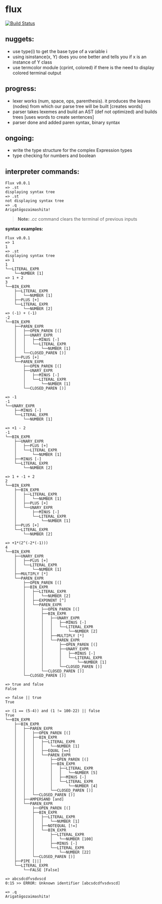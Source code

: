 # flux

[![Build Status](https://dev.azure.com/pepplejoshua/office/_apis/build/status/pepplejoshua.flux?branchName=master)](https://dev.azure.com/pepplejoshua/office/_build/latest?definitionId=1&branchName=master)

## nuggets:
- use type(i) to get the base type of a variable i
- using isinstance(x, Y) does you one better and tells you if x is an instance of Y class
- use termcolor module (cprint, colored) if there is the need to display colored terminal output

## progress:
- lexer works (num, space, ops, parenthesis). it produces the leaves (nodes) from which our parse tree will be built [creates words]
- parser takes lexemes and build an AST (def not optimized) and builds trees [uses words to create sentences]
- parser done and added paren syntax, binary syntax

## ongoing:
- write the type structure for the complex Expression types
- type checking for numbers and boolean

## interpreter commands:
```
Flux v0.0.1
=> .st
displaying syntax tree
=> .st
not displaying syntax tree
=> .q
Arigatōgozaimashita!
```
> **Note:** _.cc_ command clears the terminal of previous inputs

**syntax examples:**
```
Flux v0.0.1
=> 1
1
=> .st
displaying syntax tree
=> 1
1
└──LITERAL_EXPR
    └──NUMBER [1]
=> 1 + 2
3
└──BIN_EXPR
    ├──LITERAL_EXPR
    │   └──NUMBER [1]
    ├──PLUS [+]
    └──LITERAL_EXPR
        └──NUMBER [2]
=> (-1) + (-1)
-2
└──BIN_EXPR
    ├──PAREN_EXPR
    │   ├──OPEN_PAREN [(]
    │   ├──UNARY_EXPR
    │   │   ├──MINUS [-]
    │   │   └──LITERAL_EXPR
    │   │       └──NUMBER [1]
    │   └──CLOSED_PAREN [)]
    ├──PLUS [+]
    └──PAREN_EXPR
        ├──OPEN_PAREN [(]
        ├──UNARY_EXPR
        │   ├──MINUS [-]
        │   └──LITERAL_EXPR
        │       └──NUMBER [1]
        └──CLOSED_PAREN [)]

=> -1
-1
└──UNARY_EXPR
    ├──MINUS [-]
    └──LITERAL_EXPR
        └──NUMBER [1]

=> +1 - 2
-1
└──BIN_EXPR
    ├──UNARY_EXPR
    │   ├──PLUS [+]
    │   └──LITERAL_EXPR
    │       └──NUMBER [1]
    ├──MINUS [-]
    └──LITERAL_EXPR
        └──NUMBER [2]

=> 1 + -1 + 2
2
└──BIN_EXPR
    ├──BIN_EXPR
    │   ├──LITERAL_EXPR
    │   │   └──NUMBER [1]
    │   ├──PLUS [+]
    │   └──UNARY_EXPR
    │       ├──MINUS [-]
    │       └──LITERAL_EXPR
    │           └──NUMBER [1]
    ├──PLUS [+]
    └──LITERAL_EXPR
        └──NUMBER [2]

=> +1*(2^(-2*(-1)))      
4
└──BIN_EXPR
    ├──UNARY_EXPR
    │   ├──PLUS [+]
    │   └──LITERAL_EXPR
    │       └──NUMBER [1]
    ├──MULTIPLY [*]
    └──PAREN_EXPR
        ├──OPEN_PAREN [(]
        ├──BIN_EXPR
        │   ├──LITERAL_EXPR
        │   │   └──NUMBER [2]
        │   ├──EXPONENT [^]
        │   └──PAREN_EXPR
        │       ├──OPEN_PAREN [(]
        │       ├──BIN_EXPR
        │       │   ├──UNARY_EXPR
        │       │   │   ├──MINUS [-]
        │       │   │   └──LITERAL_EXPR
        │       │   │       └──NUMBER [2]
        │       │   ├──MULTIPLY [*]
        │       │   └──PAREN_EXPR
        │       │       ├──OPEN_PAREN [(]
        │       │       ├──UNARY_EXPR
        │       │       │   ├──MINUS [-]
        │       │       │   └──LITERAL_EXPR
        │       │       │       └──NUMBER [1]
        │       │       └──CLOSED_PAREN [)]
        │       └──CLOSED_PAREN [)]
        └──CLOSED_PAREN [)]

=> true and false
False

=> false || true
True

=> (1 == (5-4)) and (1 != 100-22) || false
True
└──BIN_EXPR
    ├──BIN_EXPR
    │   ├──PAREN_EXPR
    │   │   ├──OPEN_PAREN [(]
    │   │   ├──BIN_EXPR
    │   │   │   ├──LITERAL_EXPR
    │   │   │   │   └──NUMBER [1]
    │   │   │   ├──EQUAL [==]
    │   │   │   └──PAREN_EXPR
    │   │   │       ├──OPEN_PAREN [(]
    │   │   │       ├──BIN_EXPR
    │   │   │       │   ├──LITERAL_EXPR
    │   │   │       │   │   └──NUMBER [5]
    │   │   │       │   ├──MINUS [-]
    │   │   │       │   └──LITERAL_EXPR
    │   │   │       │       └──NUMBER [4]
    │   │   │       └──CLOSED_PAREN [)]
    │   │   └──CLOSED_PAREN [)]
    │   ├──AMPERSAND [and]
    │   └──PAREN_EXPR
    │       ├──OPEN_PAREN [(]
    │       ├──BIN_EXPR
    │       │   ├──LITERAL_EXPR
    │       │   │   └──NUMBER [1]
    │       │   ├──NOTEQUAL [!=]
    │       │   └──BIN_EXPR
    │       │       ├──LITERAL_EXPR
    │       │       │   └──NUMBER [100]
    │       │       ├──MINUS [-]
    │       │       └──LITERAL_EXPR
    │       │           └──NUMBER [22]
    │       └──CLOSED_PAREN [)]
    ├──PIPE [||]
    └──LITERAL_EXPR
        └──FALSE [False]

=> abcsdcdfvsdvscd
0:15 >> ERROR: Unknown identifier [abcsdcdfvsdvscd]

=> .q
Arigatōgozaimashita!
```